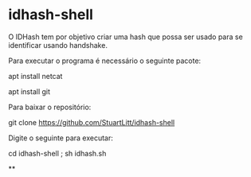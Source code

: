# idhash-shell
O IDHash tem por objetivo criar uma hash que possa ser usado para se identificar usando handshake.

Para executar o programa é necessário o seguinte pacote:

apt install netcat

apt install git

Para baixar o repositório:

git clone https://github.com/StuartLitt/idhash-shell

Digite o seguinte para executar:

cd idhash-shell ; sh idhash.sh

**
